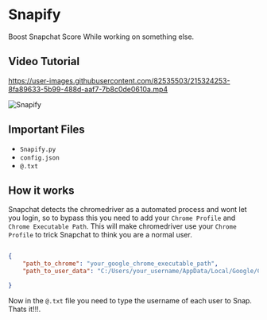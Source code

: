 # Snapify
Boost Snapchat Score While working on something else.


## Video Tutorial

https://user-images.githubusercontent.com/82535503/215324253-8fa89633-5b99-488d-aaf7-7b8c0de0610a.mp4



![Snapify](https://user-images.githubusercontent.com/82535503/212598383-335c74a0-3a99-4cf3-9930-4f17999a29b8.png)





## Important Files

- `Snapify.py`
- `config.json`
- `@.txt`


## How it works

Snapchat detects the chromedriver as a automated process and wont let you login, so to bypass this you need to add your `Chrome Profile` and `Chrome Executable Path`. This will make chromedriver use your `Chrome Profile` to trick Snapchat to think you are a normal user. 


```json

{
    "path_to_chrome": "your_google_chrome_executable_path",
    "path_to_user_data": "C:/Users/your_username/AppData/Local/Google/Chrome/User Data/Default",

}   
```

Now in the `@.txt` file you need to type the username of each user to Snap. Thats it!!!.

